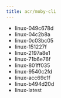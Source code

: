 ```yaml
---
title: acr/moby-cli
---
```

- linux-049c678d
- linux-04c2b8a
- linux-0c03bc05
- linux-151227f
- linux-2197a8e1
- linux-71b6e76f
- linux-801ff035
- linux-9540c2fd
- linux-acc69c1f
- linux-b494d20d
- linux-latest
